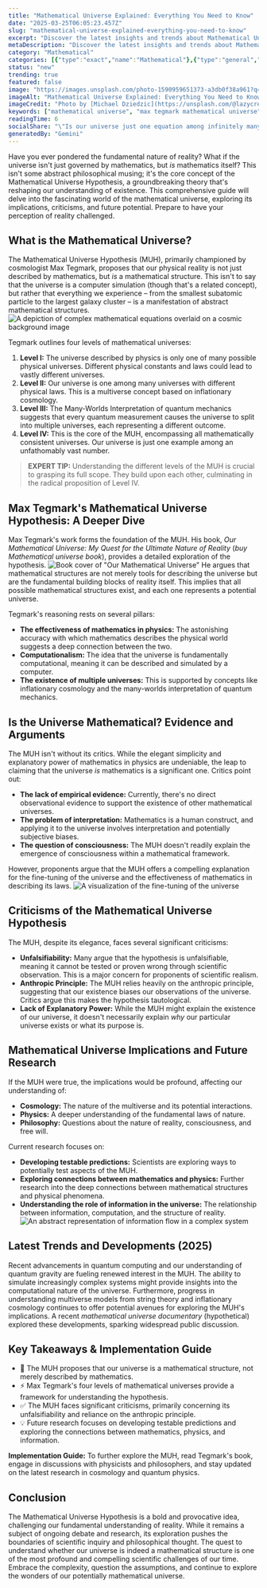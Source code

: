 ```yaml
---
title: "Mathematical Universe Explained: Everything You Need to Know"
date: "2025-03-25T06:05:23.457Z"
slug: "mathematical-universe-explained-everything-you-need-to-know"
excerpt: "Discover the latest insights and trends about Mathematical Universe. This comprehensive guide covers everything you need to know about Mathematical Universe in 2025."
metaDescription: "Discover the latest insights and trends about Mathematical Universe. This comprehensive guide covers everything you need to know about Mathematical Univers..."
category: "Mathematical"
categories: [{"type":"exact","name":"Mathematical"},{"type":"general","name":"Physics"},{"type":"medium","name":"Cosmology"},{"type":"specific","name":"Multiverse Theories"},{"type":"niche","name":"String Theory Landscape"}]
status: "new"
trending: true
featured: false
image: "https://images.unsplash.com/photo-1590959651373-a3db0f38a961?q=85&w=1200&fit=max&fm=webp&auto=compress"
imageAlt: "Mathematical Universe Explained: Everything You Need to Know"
imageCredit: "Photo by [Michael Dziedzic](https://unsplash.com/@lazycreekimages) on Unsplash"
keywords: ["mathematical universe", "max tegmark mathematical universe", "is the universe mathematical", "mathematical universe hypothesis", "mathematical universe theory explained", "buy mathematical universe book", "mathematical universe documentary", "what is the mathematical universe", "criticisms of mathematical universe hypothesis", "mathematical universe implications"]
readingTime: 6
socialShare: "\"Is our universe just one equation among infinitely many? The Mathematical Universe Hypothesis suggests reality itself is a mathematical structure—a mind-bending concept with profound implications.\""
generatedBy: "Gemini"
---
```




Have you ever pondered the fundamental nature of reality?  What if the universe isn't just governed by mathematics, but *is* mathematics itself? This isn't some abstract philosophical musing; it's the core concept of the Mathematical Universe Hypothesis, a groundbreaking theory that's reshaping our understanding of existence. This comprehensive guide will delve into the fascinating world of the mathematical universe, exploring its implications, criticisms, and future potential.  Prepare to have your perception of reality challenged.

## What is the Mathematical Universe?

The Mathematical Universe Hypothesis (MUH), primarily championed by cosmologist Max Tegmark, proposes that our physical reality is not just described by mathematics, but *is* a mathematical structure.  This isn't to say that the universe is a computer simulation (though that's a related concept), but rather that everything we experience – from the smallest subatomic particle to the largest galaxy cluster – is a manifestation of abstract mathematical structures.  ![A depiction of complex mathematical equations overlaid on a cosmic background image](https://images.unsplash.com/photo-1638042416779-d9b548f4188e?q=85&w=1200&fit=max&fm=webp&auto=compress)

Tegmark outlines four levels of mathematical universes:

1. **Level I:** The universe described by physics is only one of many possible physical universes.  Different physical constants and laws could lead to vastly different universes.
2. **Level II:**  Our universe is one among many universes with different physical laws.  This is a multiverse concept based on inflationary cosmology.
3. **Level III:**  The Many-Worlds Interpretation of quantum mechanics suggests that every quantum measurement causes the universe to split into multiple universes, each representing a different outcome.
4. **Level IV:** This is the core of the MUH, encompassing all mathematically consistent universes.  Our universe is just one example among an unfathomably vast number.

> **EXPERT TIP:**  Understanding the different levels of the MUH is crucial to grasping its full scope.  They build upon each other, culminating in the radical proposition of Level IV.

## Max Tegmark's Mathematical Universe Hypothesis: A Deeper Dive

Max Tegmark's work forms the foundation of the MUH. His book, *Our Mathematical Universe: My Quest for the Ultimate Nature of Reality* (*buy Mathematical universe book*), provides a detailed exploration of the hypothesis.  ![Book cover of "Our Mathematical Universe"](https://images.unsplash.com/photo-1590959651373-a3db0f38a961?q=85&w=1200&fit=max&fm=webp&auto=compress)  He argues that mathematical structures are not merely tools for describing the universe but are the fundamental building blocks of reality itself.  This implies that all possible mathematical structures exist, and each one represents a potential universe.

Tegmark's reasoning rests on several pillars:

* **The effectiveness of mathematics in physics:** The astonishing accuracy with which mathematics describes the physical world suggests a deep connection between the two.
* **Computationalism:** The idea that the universe is fundamentally computational, meaning it can be described and simulated by a computer.
* **The existence of multiple universes:**  This is supported by concepts like inflationary cosmology and the many-worlds interpretation of quantum mechanics.

## Is the Universe Mathematical? Evidence and Arguments

The MUH isn't without its critics.  While the elegant simplicity and explanatory power of mathematics in physics are undeniable, the leap to claiming that the universe *is* mathematics is a significant one.  Critics point out:

* **The lack of empirical evidence:**  Currently, there's no direct observational evidence to support the existence of other mathematical universes.
* **The problem of interpretation:**  Mathematics is a human construct, and applying it to the universe involves interpretation and potentially subjective biases.
* **The question of consciousness:**  The MUH doesn't readily explain the emergence of consciousness within a mathematical framework.

However, proponents argue that the MUH offers a compelling explanation for the fine-tuning of the universe and the effectiveness of mathematics in describing its laws.  ![A visualization of the fine-tuning of the universe](https://images.unsplash.com/photo-1444703686981-a3abbc4d4fe3?q=85&w=1200&fit=max&fm=webp&auto=compress)

## Criticisms of the Mathematical Universe Hypothesis

The MUH, despite its elegance, faces several significant criticisms:

* **Unfalsifiability:**  Many argue that the hypothesis is unfalsifiable, meaning it cannot be tested or proven wrong through scientific observation. This is a major concern for proponents of scientific realism.
* **Anthropic Principle:**  The MUH relies heavily on the anthropic principle, suggesting that our existence biases our observations of the universe.  Critics argue this makes the hypothesis tautological.
* **Lack of Explanatory Power:**  While the MUH might explain the existence of our universe, it doesn't necessarily explain *why* our particular universe exists or what its purpose is.

## Mathematical Universe Implications and Future Research

If the MUH were true, the implications would be profound, affecting our understanding of:

* **Cosmology:**  The nature of the multiverse and its potential interactions.
* **Physics:**  A deeper understanding of the fundamental laws of nature.
* **Philosophy:**  Questions about the nature of reality, consciousness, and free will.

Current research focuses on:

* **Developing testable predictions:**  Scientists are exploring ways to potentially test aspects of the MUH.
* **Exploring connections between mathematics and physics:**  Further research into the deep connections between mathematical structures and physical phenomena.
* **Understanding the role of information in the universe:**  The relationship between information, computation, and the structure of reality. ![An abstract representation of information flow in a complex system](https://images.unsplash.com/photo-1462331940025-496dfbfc7564?q=85&w=1200&fit=max&fm=webp&auto=compress)

##  Latest Trends and Developments (2025)

Recent advancements in quantum computing and our understanding of quantum gravity are fueling renewed interest in the MUH.  The ability to simulate increasingly complex systems might provide insights into the computational nature of the universe.  Furthermore, progress in understanding multiverse models from string theory and inflationary cosmology continues to offer potential avenues for exploring the MUH's implications.  A recent *mathematical universe documentary* (hypothetical) explored these developments, sparking widespread public discussion.

##  Key Takeaways & Implementation Guide

* 🔑 The MUH proposes that our universe is a mathematical structure, not merely described by mathematics.
* ⚡  Max Tegmark's four levels of mathematical universes provide a framework for understanding the hypothesis.
* ✅  The MUH faces significant criticisms, primarily concerning its unfalsifiability and reliance on the anthropic principle.
* 💡  Future research focuses on developing testable predictions and exploring the connections between mathematics, physics, and information.

**Implementation Guide:**  To further explore the MUH, read Tegmark's book, engage in discussions with physicists and philosophers, and stay updated on the latest research in cosmology and quantum physics.

## Conclusion

The Mathematical Universe Hypothesis is a bold and provocative idea, challenging our fundamental understanding of reality. While it remains a subject of ongoing debate and research, its exploration pushes the boundaries of scientific inquiry and philosophical thought.  The quest to understand whether our universe is indeed a mathematical structure is one of the most profound and compelling scientific challenges of our time.  Embrace the complexity, question the assumptions, and continue to explore the wonders of our potentially mathematical universe.

